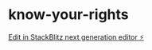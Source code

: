# know-your-rights

[Edit in StackBlitz next generation editor ⚡️](https://stackblitz.com/~/github.com/cryptoholder-la/know-your-rights)